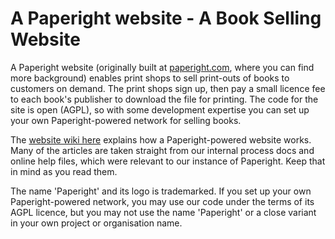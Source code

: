 # A Paperight website - A Book Selling Website

A Paperight website (originally built at [paperight.com](paperight.com), where you can find more background) enables print shops to sell print-outs of books to customers on demand. The print shops sign up, then pay a small licence fee to each book's publisher to download the file for printing. The code for the site is open (AGPL), so with some development expertise you can set up your own Paperight-powered network for selling books.

The [website wiki here](https://github.com/Paperight/website/wiki) explains how a Paperight-powered website works. Many of the articles are taken straight from our internal process docs and online help files, which were relevant to our instance of Paperight. Keep that in mind as you read them.

The name 'Paperight' and its logo is trademarked. If you set up your own Paperight-powered network, you may use our code under the terms of its AGPL licence, but you may not use the name 'Paperight' or a close variant in your own project or organisation name.
